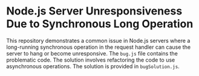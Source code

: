 # Node.js Server Unresponsiveness Due to Synchronous Long Operation

This repository demonstrates a common issue in Node.js servers where a long-running synchronous operation in the request handler can cause the server to hang or become unresponsive.  The `bug.js` file contains the problematic code. The solution involves refactoring the code to use asynchronous operations.  The solution is provided in `bugSolution.js`.